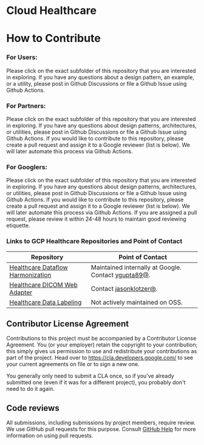 # Cloud Healthcare

# How to Contribute

### For Users: 

Please click on the exact subfolder of this repository that you are interested in exploring. If you have any questions about a design pattern, an example, or a utility, please post in Github Discussions or file a Github Issue using Github Actions.

### For Partners: 

Please click on the exact subfolder of this repository that you are interested in exploring. If you have any questions about design patterns, architectures, or utilities, please post in Github Discussions or file a Github Issue using Github Actions. If you would like to contribute to this repository, please create a pull request and assign it to a Google reviewer (list is below). We will later automate this process via Github Actions.

### For Googlers:

Please click on the exact subfolder of this repository that you are interested in exploring. If you have any questions about design patterns, architectures, or utilities, please post in Github Discussions or file a Github Issue using Github Actions. If you would like to contribute to this repository, please create a pull request and assign it to a Google reviewer (list is below). We will later automate this process via Github Actions. If you are assigned a pull request, please review it within 24-48 hours to maintain good reviewing etiquette. 



### Links to GCP Healthcare Repositories and Point of Contact


<table>
<thead>
  <tr>
      <th><b>Repository</b></th>
      <th><b>Point of Contact</b></th>
  </tr>
</thead>
<tbody>
  <tr>
    <td><a href="https://github.com/GoogleCloudPlatform/healthcare-data-harmonization-dataflow" target="_blank" rel="noopener noreferrer">Healthcare Dataflow Harmonization</a></td>
    <td>Maintained internally at Google. Contact <a href="https://github.com/ygupta89" target="_blank" rel="noopener noreferrer">ygupta89@</a>.</td>
  </tr>
  <tr>
    <td><a href="https://github.com/GoogleCloudPlatform/healthcare-dicom-dicomweb-adapter" target="_blank" rel="noopener noreferrer">Healthcare DICOM Web Adapter</a></td>
    <td>Contact <a href="https://github.com/jasonklotzer" target="_blank" rel="noopener noreferrer">jasonklotzer@</a>.</td>
  </tr>
  <tr>
    <td><a href="https://github.com/GoogleCloudPlatform/healthcare-data-labeling" target="_blank" rel="noopener noreferrer">Healthcare Data Labeling</a></td>
    <td>Not actively maintained on OSS.</td>
  </tr>
</tbody>
</table>




## Contributor License Agreement

Contributions to this project must be accompanied by a Contributor License
Agreement. You (or your employer) retain the copyright to your contribution;
this simply gives us permission to use and redistribute your contributions as
part of the project. Head over to <https://cla.developers.google.com/> to see
your current agreements on file or to sign a new one.

You generally only need to submit a CLA once, so if you've already submitted one
(even if it was for a different project), you probably don't need to do it
again.

## Code reviews

All submissions, including submissions by project members, require review. We
use GitHub pull requests for this purpose. Consult
[GitHub Help](https://help.github.com/articles/about-pull-requests/) for more
information on using pull requests.
